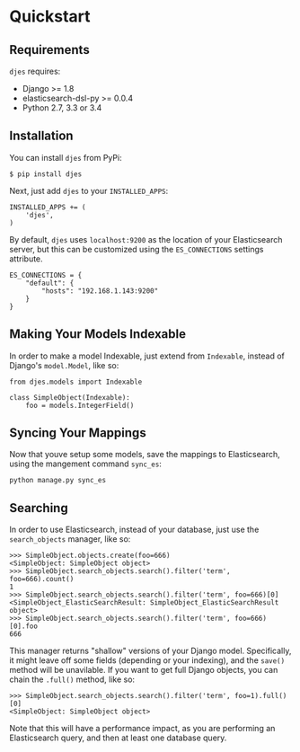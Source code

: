 Quickstart
==========

Requirements
------------

`djes` requires:

  - Django >= 1.8
  - elasticsearch-dsl-py >= 0.0.4
  - Python 2.7, 3.3 or 3.4

Installation
------------

You can install `djes` from PyPi:

    $ pip install djes

Next, just add `djes` to your `INSTALLED_APPS`:

    INSTALLED_APPS += (
        'djes',
    )

By default, `djes` uses `localhost:9200` as the location of your Elasticsearch server, but this can be customized using the `ES_CONNECTIONS` settings attribute.

    ES_CONNECTIONS = {
        "default": {
            "hosts": "192.168.1.143:9200"
        }
    }

Making Your Models Indexable
----------------------------

In order to make a model Indexable, just extend from `Indexable`, instead of Django's `model.Model`, like so:

    from djes.models import Indexable

    class SimpleObject(Indexable):
        foo = models.IntegerField()

Syncing Your Mappings
--------------------

Now that youve setup some models, save the mappings to Elasticsearch, using the mangement command `sync_es`:

    python manage.py sync_es

Searching
---------

In order to use Elasticsearch, instead of your database, just use the `search_objects` manager, like so:

    >>> SimpleObject.objects.create(foo=666)
    <SimpleObject: SimpleObject object>
    >>> SimpleObject.search_objects.search().filter('term', foo=666).count()
    1
    >>> SimpleObject.search_objects.search().filter('term', foo=666)[0]
    <SimpleObject_ElasticSearchResult: SimpleObject_ElasticSearchResult object>
    >>> SimpleObject.search_objects.search().filter('term', foo=666)[0].foo
    666

This manager returns "shallow" versions of your Django model. Specifically, it might leave off some fields (depending or your indexing), and the `save()` method will be unavilable. If you want to get full Django objects, you can chain the `.full()` method, like so:

    >>> SimpleObject.search_objects.search().filter('term', foo=1).full()[0]
    <SimpleObject: SimpleObject object>

Note that this will have a performance impact, as you are performing an Elasticsearch query, and then at least one database query.
